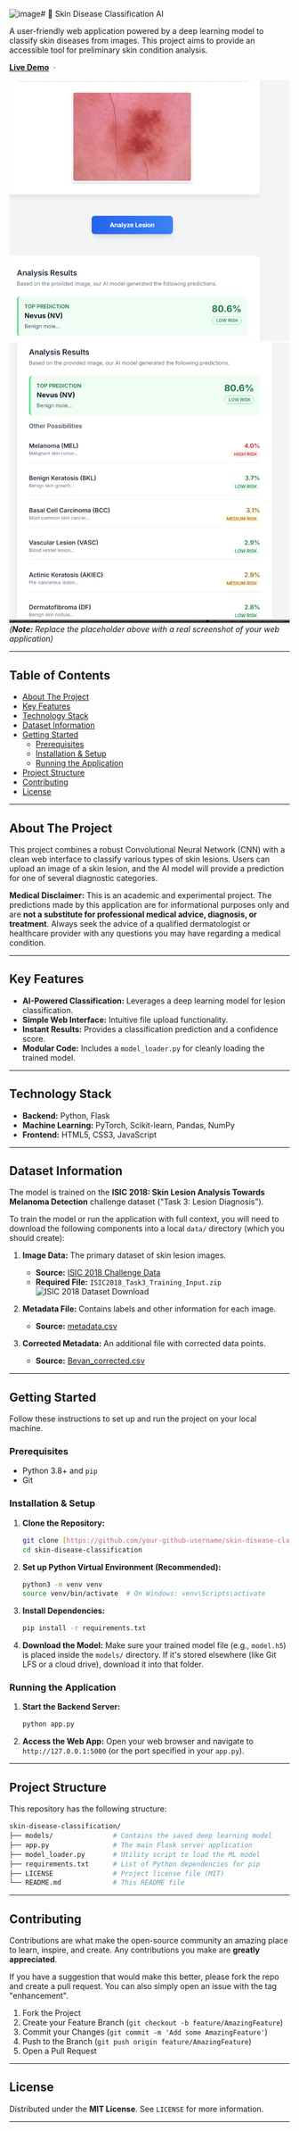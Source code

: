 <img width="923" height="857" alt="image" src="https://github.com/user-attachments/assets/25ace725-94ab-48f4-9462-b942eba1fcd2" /># 🔬 Skin Disease Classification AI

A user-friendly web application powered by a deep learning model to classify skin diseases from images. This project aims to provide an accessible tool for preliminary skin condition analysis.

**[Live Demo](https://skin-disease-classifier.netlify.app/)** &nbsp;&middot;&nbsp;

![Website Screenshot](https://github.com/pm-ju/skin-disease-classification/blob/main/Screenshot%202025-10-04%20122458.png )
![Predictions](https://github.com/pm-ju/skin-disease-classification/blob/main/Screenshot%202025-10-04%20122450.png)
*(**Note:** Replace the placeholder above with a real screenshot of your web application)*

---

##  Table of Contents

-   [About The Project](#-about-the-project)
-   [Key Features](#-key-features)
-   [Technology Stack](#-technology-stack)
-   [Dataset Information](#-dataset-information)
-   [Getting Started](#-getting-started)
    -   [Prerequisites](#prerequisites)
    -   [Installation & Setup](#installation--setup)
    -   [Running the Application](#running-the-application)
-   [Project Structure](#-project-structure)
-   [Contributing](#-contributing)
-   [License](#-license)


---

##  About The Project

This project combines a robust Convolutional Neural Network (CNN) with a clean web interface to classify various types of skin lesions. Users can upload an image of a skin lesion, and the AI model will provide a prediction for one of several diagnostic categories.

**Medical Disclaimer:** This is an academic and experimental project. The predictions made by this application are for informational purposes only and are **not a substitute for professional medical advice, diagnosis, or treatment**. Always seek the advice of a qualified dermatologist or healthcare provider with any questions you may have regarding a medical condition.

---

##  Key Features

* **AI-Powered Classification:** Leverages a deep learning model for lesion classification.
* **Simple Web Interface:** Intuitive file upload functionality.
* **Instant Results:** Provides a classification prediction and a confidence score.
* **Modular Code:** Includes a `model_loader.py` for cleanly loading the trained model.

---

##  Technology Stack

* **Backend:** Python, Flask
* **Machine Learning:** PyTorch, Scikit-learn, Pandas, NumPy
* **Frontend:** HTML5, CSS3, JavaScript

---

##  Dataset Information

The model is trained on the **ISIC 2018: Skin Lesion Analysis Towards Melanoma Detection** challenge dataset ("Task 3: Lesion Diagnosis").

To train the model or run the application with full context, you will need to download the following components into a local `data/` directory (which you should create):

1.  **Image Data:** The primary dataset of skin lesion images.
    * **Source:** [ISIC 2018 Challenge Data](https://challenge.isic-archive.com/data/#2018)
    * **Required File:** `ISIC2018_Task3_Training_Input.zip`
        ![ISIC 2018 Dataset Download](https://github.com/user-attachments/assets/ded26b9a-1150-48a2-8ee2-705a8367cef8)

2.  **Metadata File:** Contains labels and other information for each image.
    * **Source:** [metadata.csv](https://raw.githubusercontent.com/tkalbl/RevisitingSkinToneFairness/main/data/ISIC2018/ISIC2018_Task3_Training_Input/metadata.csv)

3.  **Corrected Metadata:** An additional file with corrected data points.
    * **Source:** [Bevan_corrected.csv](https://raw.githubusercontent.com/tkalbl/RevisitingSkinToneFairness/main/Bevan_corrected.csv)

---

##  Getting Started

Follow these instructions to set up and run the project on your local machine.

### Prerequisites

* Python 3.8+ and `pip`
* Git

### Installation & Setup

1.  **Clone the Repository:**
    ```bash
    git clone [https://github.com/your-github-username/skin-disease-classification.git](https://github.com/your-github-username/skin-disease-classification.git)
    cd skin-disease-classification
    ```

2.  **Set up Python Virtual Environment (Recommended):**
    ```bash
    python3 -m venv venv
    source venv/bin/activate  # On Windows: venv\Scripts\activate
    ```

3.  **Install Dependencies:**
    ```bash
    pip install -r requirements.txt
    ```

4.  **Download the Model:**
    Make sure your trained model file (e.g., `model.h5`) is placed inside the `models/` directory. If it's stored elsewhere (like Git LFS or a cloud drive), download it into that folder.

### Running the Application

1.  **Start the Backend Server:**
    ```bash
    python app.py
    ```

2.  **Access the Web App:**
    Open your web browser and navigate to `http://127.0.0.1:5000` (or the port specified in your `app.py`).

---

##  Project Structure

This repository has the following structure:
```bash
skin-disease-classification/
├── models/               # Contains the saved deep learning model
├── app.py                # The main Flask server application
├── model_loader.py       # Utility script to load the ML model
├── requirements.txt      # List of Python dependencies for pip
├── LICENSE               # Project license file (MIT)
└── README.md             # This README file
```
---

##  Contributing

Contributions are what make the open-source community an amazing place to learn, inspire, and create. Any contributions you make are **greatly appreciated**.

If you have a suggestion that would make this better, please fork the repo and create a pull request. You can also simply open an issue with the tag "enhancement".

1.  Fork the Project
2.  Create your Feature Branch (`git checkout -b feature/AmazingFeature`)
3.  Commit your Changes (`git commit -m 'Add some AmazingFeature'`)
4.  Push to the Branch (`git push origin feature/AmazingFeature`)
5.  Open a Pull Request

---

##  License

Distributed under the **MIT License**. See `LICENSE` for more information.

---
